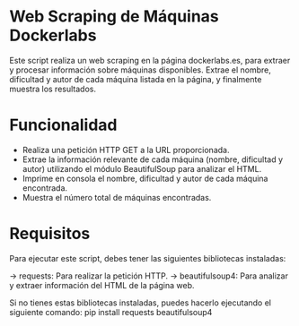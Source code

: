 # Web Scraping de Máquinas Dockerlabs

Este script realiza un web scraping en la página dockerlabs.es, para extraer y procesar información sobre máquinas disponibles. Extrae el nombre, dificultad y autor de cada máquina listada en la página, y finalmente muestra los resultados.

# Funcionalidad 
* Realiza una petición HTTP GET a la URL proporcionada.
* Extrae la información relevante de cada máquina (nombre, dificultad y autor) utilizando el módulo BeautifulSoup para analizar el HTML.
* Imprime en consola el nombre, dificultad y autor de cada máquina encontrada.
* Muestra el número total de máquinas encontradas.

# Requisitos
Para ejecutar este script, debes tener las siguientes bibliotecas instaladas:

-> requests: Para realizar la petición HTTP.
-> beautifulsoup4: Para analizar y extraer información del HTML de la página web.

Si no tienes estas bibliotecas instaladas, puedes hacerlo ejecutando el siguiente comando:
pip install requests beautifulsoup4